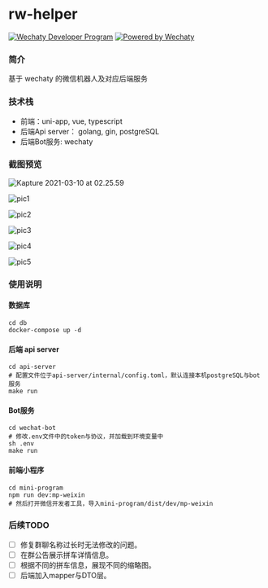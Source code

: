 # rw-helper

[![Wechaty Developer Program](https://img.shields.io/badge/Wechaty-Developer%20Program-green.svg)](https://wechaty.js.org/docs/developer-program/)
[![Powered by Wechaty](https://img.shields.io/badge/Powered%20By-Wechaty-brightgreen.svg)](https://wechaty.js.org)

### 简介

基于 wechaty 的微信机器人及对应后端服务



### 技术栈

- 前端：uni-app, vue, typescript
- 后端Api server： golang, gin, postgreSQL
- 后端Bot服务: wechaty

### 截图预览

![Kapture 2021-03-10 at 02.25.59](./pic/demo.gif)



![pic1](https://tva1.sinaimg.cn/large/008eGmZEly1goe86hdyaaj30aa0mit91.jpg)



![pic2](https://tva1.sinaimg.cn/large/008eGmZEly1goe86mygomj30ae0mpmyg.jpg)



![pic3](https://tva1.sinaimg.cn/large/008eGmZEly1goe86r7zpsj30ai0mvwfb.jpg)

![pic4](https://tva1.sinaimg.cn/large/008eGmZEly1goe86wucrcj30ab0mpgmg.jpg)

![pic5](https://tva1.sinaimg.cn/large/008eGmZEly1goe8piyr27j30ab0mpq2x.jpg)



### 使用说明

#### 数据库

```
cd db
docker-compose up -d
```

#### 后端 api server

```
cd api-server
# 配置文件位于api-server/internal/config.toml，默认连接本机postgreSQL与bot服务
make run
```

#### Bot服务

```
cd wechat-bot
# 修改.env文件中的token与协议，并加载到环境变量中
sh .env
make run
```

#### 前端小程序

```
cd mini-program
npm run dev:mp-weixin
# 然后打开微信开发者工具，导入mini-program/dist/dev/mp-weixin
```





### 后续TODO

- [ ] 修复群聊名称过长时无法修改的问题。
- [ ] 在群公告展示拼车详情信息。
- [ ] 根据不同的拼车信息，展现不同的缩略图。
- [ ] 后端加入mapper与DTO层。